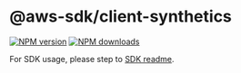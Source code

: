 # @aws-sdk/client-synthetics

[![NPM version](https://img.shields.io/npm/v/@aws-sdk/client-synthetics/latest.svg)](https://www.npmjs.com/package/@aws-sdk/client-synthetics)
[![NPM downloads](https://img.shields.io/npm/dm/@aws-sdk/client-synthetics.svg)](https://www.npmjs.com/package/@aws-sdk/client-synthetics)

For SDK usage, please step to [SDK readme](https://github.com/aws/aws-sdk-js-v3).
